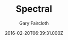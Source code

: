 ---
title: Spectral
github: 'https://github.com/arkadianriver/spectral'
demo: 'https://arkadianriver.github.io/spectral/'
author: Gary Faircloth
ssg:
  - Jekyll
cms:
  - No Cms
date: 2016-02-20T06:39:31.000Z
github_branch: master
description: >-
  A jekyll theme for the spectral template by html5up.net (@ajlkn). Demo:
  https://arkadianriver.github.io/spectral. How to jekyll:
  https://jekyllrb.com/docs/home/. If you intend to use this theme as a blog site
  with more than a few pages, have a look at my fork at
  https://github.com/arkadianriver/arkadianriver.com
stale: true
---